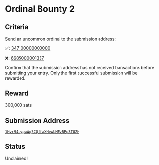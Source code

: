Ordinal Bounty 2
================

Criteria
--------

Send an <span class=uncommon>uncommon</span> ordinal to the submission address:

✅: [347100000000000](https://ordinals.com/ordinal/347100000000000)

❌: [6685000001337](https://ordinals.com/ordinal/6685000001337)

Confirm that the submission address has not received transactions before submitting your entry. Only the first successful submission will be rewarded.

Reward
------

300,000 sats

Submission Address
------------------

[`1Hyr94uypwWq5CQffaXHvwUMEyBPp3TUZH`](https://mempool.space/address/1Hyr94uypwWq5CQffaXHvwUMEyBPp3TUZH)

Status
------

Unclaimed!
